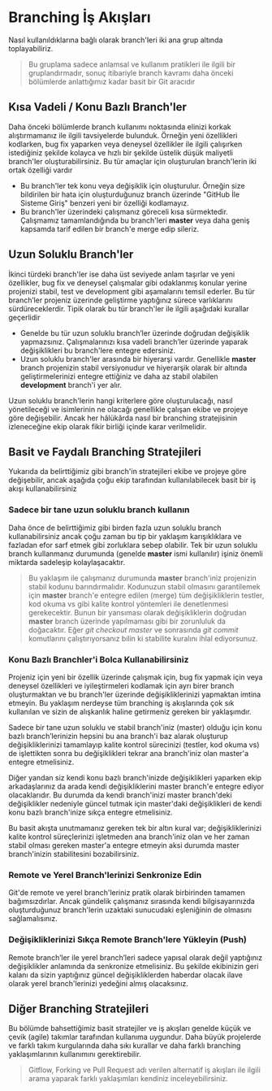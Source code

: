 # Branching İş Akışları
Nasıl kullanıldıklarına bağlı olarak branch'leri iki ana grup altında toplayabiliriz.
> Bu gruplama sadece anlamsal ve kullanım pratikleri ile ilgili bir gruplandırmadır, sonuç itibariyle branch kavramı daha önceki bölümlerde anlattığımız kadar basit bir Git aracıdır

## Kısa Vadeli / Konu Bazlı Branch'ler
Daha önceki bölümlerde branch kullanımı noktasında elinizi korkak alıştırmamanız ile ilgili tavsiyelerde bulunduk. Örneğin yeni özellikleri kodlarken, bug fix yaparken veya deneysel özellikler ile ilgili çalışırken istediğiniz şekilde kolayca ve hızlı bir şekilde üstelik düşük maliyetli branch'ler oluşturabilirsiniz. Bu tür amaçlar için oluşturulan branch'lerin iki ortak özelliği vardır

* Bu branch'ler tek konu veya değişiklik için oluşturulur. Örneğin size bildirilen bir hata için oluşturduğunuz branch üzerinde "GitHub İle Sisteme Giriş" benzeri yeni bir özelliği kodlamayız.
* Bu branch'ler üzerindeki çalışmanız göreceli kısa sürmektedir. Çalışmamız tamamlandığında bu branch'leri **master** veya daha geniş kapsamda tarif edilen bir branch'e merge edip sileriz.

## Uzun Soluklu Branch'ler

İkinci türdeki branch'ler ise daha üst seviyede anlam taşırlar ve yeni özellikler, bug fix ve deneysel çalışmalar gibi odaklanmış konular yerine projenizi stabil, test ve development gibi aşamalarını temsil ederler. Bu tür branch’ler projeniz üzerinde geliştirme yaptığınız sürece varlıklarını sürdüreceklerdir. Tipik olarak bu tür branch'ler ile ilgili aşağıdaki kurallar geçerlidir

* Genelde bu tür uzun soluklu branch’ler üzerinde doğrudan değişiklik yapmazsınız. Çalışmalarınızı kısa vadeli branch’ler üzerinde yaparak değişiklikleri bu branch'lere entegre edersiniz.
* Uzun soluklu branch'ler arasında bir hiyerarşi vardır. Genellikle **master** branch projenizin stabil versiyonudur ve hiyerarşik olarak bir altında geliştirmelerinizi entegre ettiğiniz ve daha az stabil olabilen **development** branch'i yer alır.

Uzun soluklu branch'lerin hangi kriterlere göre oluşturulacağı, nasıl yönetileceği ve isimlerinin ne olacağı genellikle çalışan ekibe ve projeye göre değişebilir. Ancak her hâlükârda nasıl bir branching stratejisinin izleneceğine ekip olarak fikir birliği içinde karar verilmelidir.

## Basit ve Faydalı Branching Stratejileri

Yukarıda da belirttiğimiz gibi branch'in stratejileri ekibe ve projeye göre değişebilir, ancak aşağıda çoğu ekip tarafından kullanılabilecek basit bir iş akışı kullanabilirsiniz

### Sadece bir tane uzun soluklu branch kullanın
Daha önce de belirttiğimiz gibi birden fazla uzun soluklu branch kullanabilirsiniz ancak çoğu zaman bu tip bir yaklaşım karışıklıklara ve fazladan efor sarf etmek gibi zorluklara sebep olabilir. Tek bir uzun soluklu branch kullanmanız durumunda (genelde **master** ismi kullanılır) işiniz önemli miktarda sadeleşip kolaylaşacaktır.

> Bu yaklaşım ile çalışmanız durumunda **master** branch'iniz projenizin stabil kodunu barındırmalıdır. Kodunuzun stabil olmasını garantilemek için **master** branch'e entegre edilen (merge) tüm değişikliklerin testler, kod okuma vs gibi kalite kontrol yöntemleri ile denetlenmesi gerekecektir. Bunun bir yansıması olarak değişikliklerin doğrudan **master** branch üzerinde yapılmaması gibi bir zorunluluk da doğacaktır. Eğer *git checkout master* ve sonrasında *git commit* komutlarını çalıştırıyorsanız bilin ki stabilite kuralını ihlal ediyorsunuz.

### Konu Bazlı Branchler'i Bolca Kullanabilirsiniz

Projeniz için yeni bir özellik üzerinde çalışmak için, bug fix yapmak için veya deneysel özellikleri ve iyileştirmeleri kodlamak için ayrı birer branch oluşturmaktan ve bu branch'ler üzerinde değişikliklerinizi yapmaktan imtina etmeyin. Bu yaklaşım nerdeyse tüm branching iş akışlarında çok sık kullanılan ve sizin de alışkanlık haline getirmeniz gereken bir yaklaşımdır.

Sadece bir tane uzun soluklu ve stabil branch'iniz (master) olduğu için konu bazlı branch’lerinizin hepsini bu ana branch'i baz alarak oluşturup değişikliklerinizi tamamlayıp kalite kontrol sürecinizi (testler, kod okuma vs) de işlettikten sonra bu değişiklikleri tekrar ana branch'iniz olan master'a entegre etmelisiniz.

Diğer yandan siz kendi konu bazlı branch'inizde değişiklikleri yaparken ekip arkadaşlarınız da arada kendi değişikliklerini master branch'e entegre ediyor olacaklarıdır. Bu durumda da kendi branch'inizi master branch'deki değişiklikler nedeniyle güncel tutmak için master'daki değişiklikleri de kendi konu bazlı branch'inize sıkça entegre etmelisiniz.

Bu basit akışta unutmamanız gereken tek bir altın kural var; değişikliklerinizi kalite kontrol süreçlerinizi işletmeden ana branch'iniz olan ve her zaman stabil olması gereken master'a entegre etmeyin aksi durumda master branch'inizin stabilitesini bozabilirsiniz.

### Remote ve Yerel Branch'lerinizi Senkronize Edin

Git'de remote ve yerel branch'leriniz pratik olarak birbirinden tamamen bağımsızdırlar. Ancak gündelik çalışmanız sırasında kendi bilgisayarınızda oluşturduğunuz branch'lerin uzaktaki sunucudaki eşleniğinin de olmasını sağlamalısınız.

### Değişikliklerinizi Sıkça Remote Branch'lere Yükleyin (Push)
Remote branch’ler ile yerel branch’leri sadece yapısal olarak değil yaptığınız değişiklikler anlamında da senkronize etmelisiniz. Bu şekilde ekibinizin geri kalanı da sizin yaptığınız güncel değişikliklerden haberdar olacak ilave olarak yerel branch'lerinizi yedeğini almış olacaksınız.

## Diğer Branching Stratejileri
Bu bölümde bahsettiğimiz basit stratejiler ve iş akışları genelde küçük ve çevik (agile) takımlar tarafından kullanıma uygundur. Daha büyük projelerde ve farklı takım kurgularında daha sıkı kurallar ve daha farklı branching yaklaşımlarının kullanımını gerektirebilir.

> Gitflow, Forking ve Pull Request adı verilen alternatif iş akışları ile ilgili arama yaparak farklı yaklaşımları kendiniz inceleyebilirsiniz.

